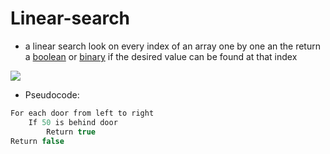 # Linear-search

- a linear search look on every index of an array one by one an the return a [boolean](computer-science/docs/c/types.md) or [binary](binary.md) if the desired value can be found at that index 

![](linear-search.png)

- Pseudocode:

```c
For each door from left to right
    If 50 is behind door
        Return true
Return false
```
